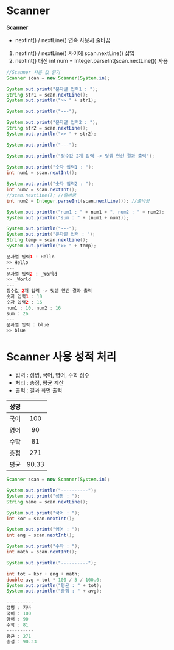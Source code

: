 # Scanner

**Scanner**
- nextInt() / nextLine() 연속 사용시 줄바꿈 
1. nextInt() / nextLine() 사이에 scan.nextLine() 삽입
2. nextInt() 대신 int num = Integer.parseInt(scan.nextLine()) 사용

```java
//Scanner 사용 값 읽기
Scanner scan = new Scanner(System.in);

System.out.print("문자열 입력1 : ");
String str1 = scan.nextLine();
System.out.println(">> " + str1);

System.out.println("---");

System.out.print("문자열 입력2 : ");
String str2 = scan.nextLine();
System.out.println(">> " + str2);

System.out.println("---");

System.out.println("정수값 2개 입력 -> 덧셈 연산 결과 출력");
		
System.out.print("숫자 입력1 : ");
int num1 = scan.nextInt();

System.out.print("숫자 입력2 : ");
int num2 = scan.nextInt();
//scan.nextLine(); //줄바꿈
int num2 = Integer.parseInt(scan.nextLine()); //줄바꿈

System.out.println("num1 : " + num1 + ", num2 : " + num2);
System.out.println("sum : " + (num1 + num2));

System.out.println("---");
System.out.print("문자열 입력 : ");
String temp = scan.nextLine();
System.out.println(">> " + temp);
```
```java
문자열 입력1 : Hello
>> Hello
---
문자열 입력2 : _World
>> _World
---
정수값 2개 입력 -> 덧셈 연산 결과 출력
숫자 입력1 : 10
숫자 입력2 : 16
num1 : 10, num2 : 16
sum : 26
---
문자열 입력 : blue
>> blue
```

# Scanner 사용 성적 처리
- 입력 : 성명, 국어, 영어, 수학 점수
- 처리 : 총점, 평균 계산
- 출력 : 결과 화면 출력

|성명||
|:---:|:---:|
|국어|100|
|영어|90|
|수학|81|
|총점|271|
|평균|90.33|

```java
Scanner scan = new Scanner(System.in);

System.out.println("----------");
System.out.print("성명 : ");
String name = scan.nextLine();

System.out.print("국어 : ");
int kor = scan.nextInt();

System.out.print("영어 : ");
int eng = scan.nextInt();

System.out.print("수학 : ");
int math = scan.nextInt();

System.out.println("----------");

int tot = kor + eng + math;
double avg = tot * 100 / 3 / 100.0;
System.out.println("평균 : " + tot);
System.out.println("총점 : " + avg);
```
```java
----------
성명 : 자바
국어 : 100
영어 : 90
수학 : 81
----------
평균 : 271
총점 : 90.33
```













